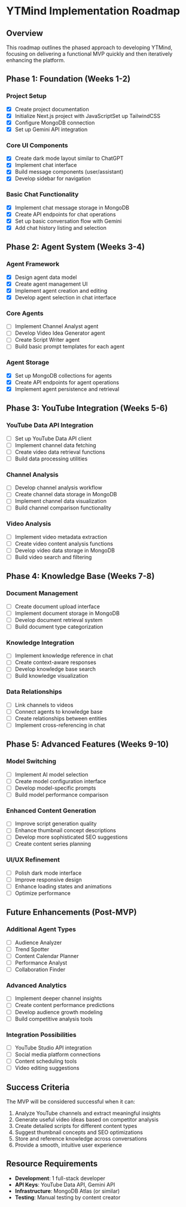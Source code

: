 # YTMind Implementation Roadmap

## Overview

This roadmap outlines the phased approach to developing YTMind, focusing on delivering a functional MVP quickly and then iteratively enhancing the platform.

## Phase 1: Foundation (Weeks 1-2)

### Project Setup

- [x] Create project documentation
- [x] Initialize Next.js project with JavaScriptSet up TailwindCSS
- [x] Configure MongoDB connection
- [x] Set up Gemini API integration

### Core UI Components

- [x] Create dark mode layout similar to ChatGPT
- [x] Implement chat interface
- [x] Build message components (user/assistant)
- [x] Develop sidebar for navigation

### Basic Chat Functionality

- [x] Implement chat message storage in MongoDB
- [x] Create API endpoints for chat operations
- [x] Set up basic conversation flow with Gemini
- [x] Add chat history listing and selection

## Phase 2: Agent System (Weeks 3-4)

### Agent Framework

- [x] Design agent data model
- [x] Create agent management UI
- [x] Implement agent creation and editing
- [x] Develop agent selection in chat interface

### Core Agents

- [ ] Implement Channel Analyst agent
- [ ] Develop Video Idea Generator agent
- [ ] Create Script Writer agent
- [ ] Build basic prompt templates for each agent

### Agent Storage

- [x] Set up MongoDB collections for agents
- [x] Create API endpoints for agent operations
- [x] Implement agent persistence and retrieval

## Phase 3: YouTube Integration (Weeks 5-6)

### YouTube Data API Integration

- [ ] Set up YouTube Data API client
- [ ] Implement channel data fetching
- [ ] Create video data retrieval functions
- [ ] Build data processing utilities

### Channel Analysis

- [ ] Develop channel analysis workflow
- [ ] Create channel data storage in MongoDB
- [ ] Implement channel data visualization
- [ ] Build channel comparison functionality

### Video Analysis

- [ ] Implement video metadata extraction
- [ ] Create video content analysis functions
- [ ] Develop video data storage in MongoDB
- [ ] Build video search and filtering

## Phase 4: Knowledge Base (Weeks 7-8)

### Document Management

- [ ] Create document upload interface
- [ ] Implement document storage in MongoDB
- [ ] Develop document retrieval system
- [ ] Build document type categorization

### Knowledge Integration

- [ ] Implement knowledge reference in chat
- [ ] Create context-aware responses
- [ ] Develop knowledge base search
- [ ] Build knowledge visualization

### Data Relationships

- [ ] Link channels to videos
- [ ] Connect agents to knowledge base
- [ ] Create relationships between entities
- [ ] Implement cross-referencing in chat

## Phase 5: Advanced Features (Weeks 9-10)

### Model Switching

- [ ] Implement AI model selection
- [ ] Create model configuration interface
- [ ] Develop model-specific prompts
- [ ] Build model performance comparison

### Enhanced Content Generation

- [ ] Improve script generation quality
- [ ] Enhance thumbnail concept descriptions
- [ ] Develop more sophisticated SEO suggestions
- [ ] Create content series planning

### UI/UX Refinement

- [ ] Polish dark mode interface
- [ ] Improve responsive design
- [ ] Enhance loading states and animations
- [ ] Optimize performance

## Future Enhancements (Post-MVP)

### Additional Agent Types

- [ ] Audience Analyzer
- [ ] Trend Spotter
- [ ] Content Calendar Planner
- [ ] Performance Analyst
- [ ] Collaboration Finder

### Advanced Analytics

- [ ] Implement deeper channel insights
- [ ] Create content performance predictions
- [ ] Develop audience growth modeling
- [ ] Build competitive analysis tools

### Integration Possibilities

- [ ] YouTube Studio API integration
- [ ] Social media platform connections
- [ ] Content scheduling tools
- [ ] Video editing suggestions

## Success Criteria

The MVP will be considered successful when it can:

1. Analyze YouTube channels and extract meaningful insights
2. Generate useful video ideas based on competitor analysis
3. Create detailed scripts for different content types
4. Suggest thumbnail concepts and SEO optimizations
5. Store and reference knowledge across conversations
6. Provide a smooth, intuitive user experience

## Resource Requirements

- **Development**: 1 full-stack developer
- **API Keys**: YouTube Data API, Gemini API
- **Infrastructure**: MongoDB Atlas (or similar)
- **Testing**: Manual testing by content creator
